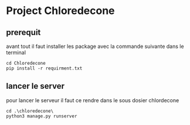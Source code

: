 # Project Chloredecone
## prerequit
avant tout il faut installer les package avec la commande suivante dans le terminal
```
cd Chloredecone
pip install -r requirment.txt
```

## lancer le server
pour lancer le serveur
il faut ce rendre dans le sous dosier chlordecone
```
cd .\chloredecone\
python3 manage.py runserver
```
